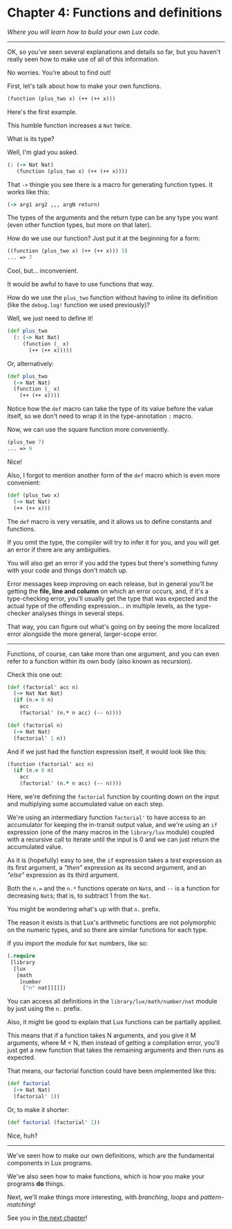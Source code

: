 # Chapter 4: Functions and definitions

_Where you will learn how to build your own Lux code._

---

OK, so you've seen several explanations and details so far, but you haven't really seen how to make use of all of this information.

No worries. You're about to find out!

First, let's talk about how to make your own functions.

```clojure
(function (plus_two x) (++ (++ x)))
```

Here's the first example.

This humble function increases a `Nat` twice.

What is its type?

Well, I'm glad you asked.

```clojure
(: (-> Nat Nat)
   (function (plus_two x) (++ (++ x))))
```

That `->` thingie you see there is a macro for generating function types.
It works like this:

```clojure
(-> arg1 arg2 ,,, argN return)
```

The types of the arguments and the return type can be any type you want (even other function types, but more on that later).

How do we use our function? Just put it at the beginning for a form:

```clojure
((function (plus_two x) (++ (++ x))) 5)
... => 7
```

Cool, but... inconvenient.

It would be awful to have to use functions that way.

How do we use the `plus_two` function without having to inline its definition (like the `debug.log!` function we used previously)?

Well, we just need to define it!

```clojure
(def plus_two
  (: (-> Nat Nat)
     (function (_ x)
       (++ (++ x)))))
```

Or, alternatively:

```clojure
(def plus_two
  (-> Nat Nat)
  (function (_ x)
    (++ (++ x))))
```

Notice how the `def` macro can take the type of its value before the value itself, so we don't need to wrap it in the type-annotation `:` macro.

Now, we can use the square function more conveniently.

```clojure
(plus_two 7)
... => 9
```

Nice!

Also, I forgot to mention another form of the `def` macro which is even more convenient:

```clojure
(def (plus_two x)
  (-> Nat Nat)
  (++ (++ x)))
```

The `def` macro is very versatile, and it allows us to define constants and functions.

If you omit the type, the compiler will try to infer it for you, and you will get an error if there are any ambiguities.

You will also get an error if you add the types but there's something funny with your code and things don't match up.

Error messages keep improving on each release, but in general you'll be getting the **file, line and column** on which an error occurs, and, if it's a type-checking error, you'll usually get the type that was expected and the actual type of the offending expression... in multiple levels, as the type-checker analyses things in several steps.

That way, you can figure out what's going on by seeing the more localized error alongside the more general, larger-scope error.

---

Functions, of course, can take more than one argument, and you can even refer to a function within its own body (also known as recursion).

Check this one out:

```clojure
(def (factorial' acc n)
  (-> Nat Nat Nat)
  (if (n.= 0 n)
    acc
    (factorial' (n.* n acc) (-- n))))

(def (factorial n)
  (-> Nat Nat)
  (factorial' 1 n))
```

And if we just had the function expression itself, it would look like this:

```clojure
(function (factorial' acc n)
  (if (n.= 0 n)
    acc
    (factorial' (n.* n acc) (-- n))))
```

Here, we're defining the `factorial` function by counting down on the input and multiplying some accumulated value on each step.

We're using an intermediary function `factorial'` to have access to an accumulator for keeping the in-transit output value, and we're using an `if` expression (one of the many macros in the `library/lux` module) coupled with a recursive call to iterate until the input is 0 and we can just return the accumulated value.

As it is (hopefully) easy to see, the `if` expression takes a _test_ expression as its first argument, a _"then"_ expression as its second argument, and an _"else"_ expression as its third argument.

Both the `n.=` and the `n.*` functions operate on `Nat`s, and `--` is a function for decreasing `Nat`s; that is, to subtract 1 from the `Nat`.

You might be wondering what's up with that `n.` prefix.

The reason it exists is that Lux's arithmetic functions are not polymorphic on the numeric types, and so there are similar functions for each type.

If you import the module for `Nat` numbers, like so:

```clojure
(.require
 [library
  [lux
   [math
    [number
     ["n" nat]]]]])
```

You can access all definitions in the `library/lux/math/number/nat` module by just using the `n.` prefix.

Also, it might be good to explain that Lux functions can be partially applied.

This means that if a function takes N arguments, and you give it M arguments, where M < N, then instead of getting a compilation error, you'll just get a new function that takes the remaining arguments and then runs as expected.

That means, our factorial function could have been implemented like this:

```clojure
(def factorial
  (-> Nat Nat)
  (factorial' 1))
```

Or, to make it shorter:

```clojure
(def factorial (factorial' 1))
```

Nice, huh?

---

We've seen how to make our own definitions, which are the fundamental components in Lux programs.

We've also seen how to make functions, which is how you make your programs **do** things.

Next, we'll make things more interesting, with _branching_, _loops_ and _pattern-matching_!

See you in [the next chapter](chapter_5.md)!

